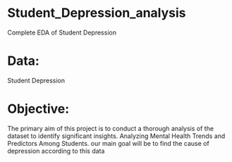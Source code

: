 # Student_Depression_analysis
Complete EDA of Student Depression

# Data:
Student Depression

# Objective:
The primary aim of this project is to conduct a thorough analysis of the dataset to identify significant insights. Analyzing Mental Health Trends and Predictors Among Students. our main goal will be to find the cause of depression according to this data
